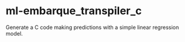 # ml-embarque_transpiler_c
Generate a C code making predictions with a simple linear regression model.
